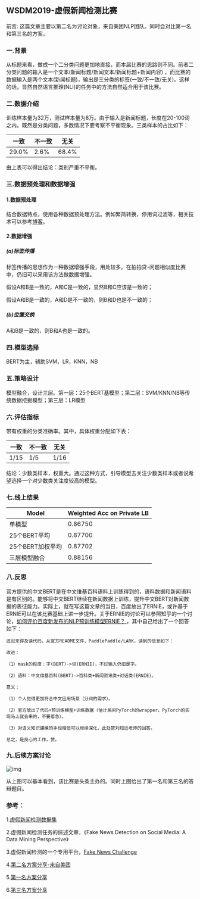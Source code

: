 ## WSDM2019-虚假新闻检测比赛

前言: 这篇文章主要以第二名为讨论对象，来自美团NLP团队。同时会对比第一名和第三名的方案。

### 一.背景

从标题来看，做成一个二分类问题更加地直接，而本届比赛的思路则不同。前者二分类问题的输入是一个文本(新闻标题/新闻文本/新闻标题+新闻内容) ，而比赛的数据输入是两个文本(新闻标题)，输出是三分类的标签(一致/不一致/无关)。这样的话，显然自然语言推理(NLI)的任务中的方法自然适合用于该比赛。

### 二.数据介绍

训练样本量为32万，测试样本量为8万。由于输入是新闻标题，长度在20-100词之内。既然是分类问题，多数情况下要考察不平衡现象。三类样本的占比如下：

|一致|不一致|无关|
|------|------|------|
|29.0%|2.6%|68.4%|

由上表可以得出结论：类别严重不平衡。

### 三.数据预处理和数据增强

#### 1.数据预处理

结合数据特点，使用各种数据预处理方法。例如繁简转换，停用词过滤等，相关技术可以参考[博客](https://zhpmatrix.github.io/2019/03/08/preprocess-augmentation-in-nlp/)。

#### 2.数据增强

##### (a)标签传播

标签传播的思想作为一种数据增强手段，用处较多。在拍拍贷-问题相似度比赛中，仍旧可以采用该方法做数据增强。

假设A和B是一致的，A和C是一致的，显然B和C应该是一致的；

假设A和B是一致的，A和D是不一致的，则B和D也是不一致的；

##### (b)位置交换

A和B是一致的，则B和A也是一致的。

### 四.模型选择

BERT为主，辅助SVM，LR，KNN，NB

### 五.策略设计

模型融合，设计三层。第一层：25个BERT基模型；第二层：SVM/KNN/NB等传统数据挖掘模型；第三层：LR模型

### 六.评估指标

带有权重的分类准确率。其中，具体权重分配如下表：

|一致|不一致|无关|
|------|------|------|
|1/15|1/5|1/16|

结论：少数类样本，权重大。通过这种方式，引导模型去关注少数类样本或者说希望选择一个对少数类关注度较高的模型。

### 七.线上结果

|Model|Weighted Acc on Private LB|
|------|------|
|单模型|0.86750|
|25个BERT平均|0.87700|
|25个BERT加权平均|0.87702|
|三层模型融合|0.88156|

### 八.反思

官方提供的中文BERT是在中文维基百科语料上训练得到的，语料数据和新闻语料是有区别的。能够将中文BERT继续在新闻数据上训练，提升中文BERT对新闻数据的表征能力。实际上，就在写这篇文章的当日，百度放出了ERNIE，或许基于ERNIE可以在该比赛基础上进一步提升。关于ERNIE的讨论可以参照知乎的一个讨论，[如何评价百度新发布的NLP预训练模型ERNIE？
](https://www.zhihu.com/question/316140575/answer/624096104)，其中自己给出了一个回答如下：

```
还没来得及读代码，从官方README文件，PaddlePaddle/LARK，读到的信息如下：

改进：

（1）mask的粒度：字(BERT)->词(ERNIE)，不过输入仍旧是字。

（2）语料：中文维基百科(BERT)->百科类+新闻资讯类+对话类(ERNIE)。

意义：

（1）个人觉得更加符合中文应用场景（分词的需求）。

（2）官方放出了代码+预训练模型+训练数据（估计民间PyTorch的wrapper，PyTorch的实现马上就会来的，不要着急）。

（3）对语义知识建模的手段相信可以继续深化，此处赞刘知远老师的回答。

总之，是良心的工作，赞。

```

### 九.后续方案讨论

![img](http://wx2.sinaimg.cn/mw690/aba7d18bgy1g14wp6x1eoj20n30a2q4n.jpg)

从上图可以基本看到，该比赛是头条主办的。同时上图给出了第一名和第三名的答辩题目。

### 参考：

1.[虚假新闻检测数据集](https://blog.csdn.net/Totoro1745/article/details/84678858)

2.虚假新闻检测任务的综述文章，《Fake News Detection on Social Media: A Data Mining Perspective》

3.虚假新闻检测的一个专用平台，[Fake News Challenge](http://www.fakenewschallenge.org/)

4.[第二名方案分享-来自美团](references/WSDM2019_Fake_News_Classification/report2.pdf)

5.[第一名方案分享](references/WSDM2019_Fake_News_Classification/report2.pdf)

6.[第三名方案分享](references/WSDM2019_Fake_News_Classification/report2.pdf)